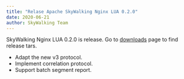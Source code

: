 ```yaml
---
title: "Relase Apache SkyWalking Nginx LUA 0.2.0"
date: 2020-06-21
author: SkyWalking Team
---
```


SkyWalking Nginx LUA 0.2.0 is release. Go to [downloads](/downloads) page to find release tars.

- Adapt the new v3 protocol.
- Implement correlation protocol.
- Support batch segment report.